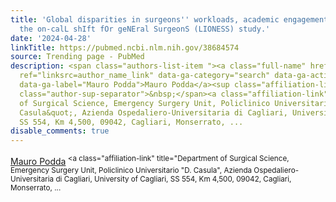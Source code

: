 ```yaml
---
title: 'Global disparities in surgeons'' workloads, academic engagement and rest periods:
  the on-calL shIft fOr geNEral SurgeonS (LIONESS) study.'
date: '2024-04-28'
linkTitle: https://pubmed.ncbi.nlm.nih.gov/38684574
source: Trending page - PubMed
description: <span class="authors-list-item "><a class="full-name" href="https://pubmed.ncbi.nlm.nih.gov/?term=Podda+M&amp;cauthor_id=38684574"
  ref="linksrc=author_name_link" data-ga-category="search" data-ga-action="author_link"
  data-ga-label="Mauro Podda">Mauro Podda</a><sup class="affiliation-links"><span
  class="author-sup-separator">&nbsp;</span><a class="affiliation-link" title="Department
  of Surgical Science, Emergency Surgery Unit, Policlinico Universitario &quot;D.
  Casula&quot;, Azienda Ospedaliero-Universitaria di Cagliari, University of Cagliari,
  SS 554, Km 4,500, 09042, Cagliari, Monserrato, ...
disable_comments: true
---
```

<span class="authors-list-item "><a class="full-name" href="https://pubmed.ncbi.nlm.nih.gov/?term=Podda+M&amp;cauthor_id=38684574" ref="linksrc=author_name_link" data-ga-category="search" data-ga-action="author_link" data-ga-label="Mauro Podda">Mauro Podda</a><sup class="affiliation-links"><span class="author-sup-separator">&nbsp;</span><a class="affiliation-link" title="Department of Surgical Science, Emergency Surgery Unit, Policlinico Universitario &quot;D. Casula&quot;, Azienda Ospedaliero-Universitaria di Cagliari, University of Cagliari, SS 554, Km 4,500, 09042, Cagliari, Monserrato, ...